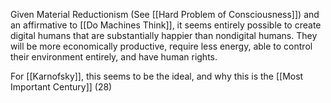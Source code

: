 Given Material Reductionism (See [[Hard Problem of Consciousness]]) and an affirmative to [[Do Machines Think]], it seems entirely possible to create digital humans that are substantially happier than nondigital humans. They will be more economically productive, require less energy, able to control their environment entirely, and have human rights.

For [[Karnofsky]], this seems to be the ideal, and why this is the [[Most Important Century]] (28)